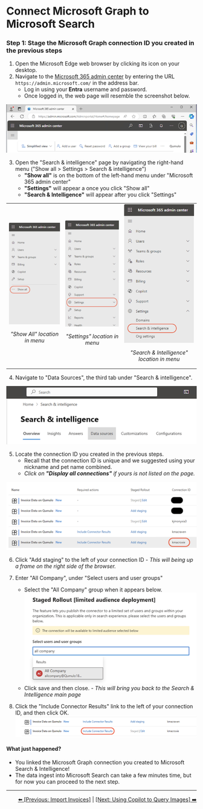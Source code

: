 # Connect Microsoft Graph to Microsoft Search

### Step 1: Stage the Microsoft Graph connection ID you created in the previous steps
1. Open the Microsoft Edge web browser by clicking its icon on your desktop.
2. Navigate to the [Microsoft 365 admin center](https://admin.microsoft.com/) by entering the URL `https://admin.microsoft.com/` in the address bar.
    - Log in using your **Entra** username and password.
    - Once logged in, the web page will resemble the screenshot below. <br>
    
![enter image description here](https://github.com/Qumulo/QumuloCustomConnector/blob/main/workshop/images/ms365-admin-center.png)

3. Open the "Search & intelligence" page by navigating the right-hand menu ("Show all > Settings > Search & intelligence")
    - **"Show all"** is on the bottom of the left-hand menu under "Microsoft 365 admin center"
    - **"Settings"** will appear a once you click "Show all"
    - **"Search & Intelligence"** will appear after you click "Settings"

<table>
  <tr>
    <td align="center">
      <img src="https://github.com/Qumulo/QumuloCustomConnector/blob/main/workshop/images/ms365-adminctr-showall.png" alt="Show All" style="width: 200px;">
      <p><em>"Show All" location in menu</em></p>
    </td>
    <td align="center">
      <img src="https://github.com/Qumulo/QumuloCustomConnector/blob/main/workshop/images/ms365-adminctr-settings.png" alt="Settings" style="width: 200px;">
      <p><em>"Settings" location in menu</em></p>
    </td>
    <td align="center">
      <img src="https://github.com/Qumulo/QumuloCustomConnector/blob/main/workshop/images/ms365-adminctr-search.png" alt="Search" style="width: 200px;">
      <p><em>"Search & Intelligence" location in menu</em></p>
    </td>
  </tr>
</table>

4. Navigate to "Data Sources", the third tab under "Search & intelligence".

![enter image description here](https://github.com/Qumulo/QumuloCustomConnector/blob/main/workshop/images/ms365-search-intel-data-sources.png)

5. Locate the connection ID you created in the previous steps.  
    - Recall that the connection ID is unique and we suggested using your nickname and pet name combined. 
    - *Click on **"Display all connections"** if yours is not listed on the page.*

![enter image description here](https://github.com/Qumulo/QumuloCustomConnector/blob/main/workshop/images/ms365-search-intel-find-conn.png)

6. Click "Add staging" to the left of your connection ID
    *- This will being up a frame on the right side of the browser.* 

7. Enter "All Company", under "Select users and user groups"
   - Select the "All Company" group when it appears below. <br>
![enter image description here](https://github.com/Qumulo/QumuloCustomConnector/blob/main/workshop/images/ms365-search-intel-add-all-company.png)
   - Click save and then close.
    *- This will bring you back to the Search & Intelligence main page*

8. Click the "Include Connector Results" link to the left of  your connection ID, and then click OK. <br>
![enter image description here](https://github.com/Qumulo/QumuloCustomConnector/blob/main/workshop/images/ms365-search-intel-include-conn-results.png)

#### What just happened? 
- You linked the Microsoft Graph connection you created to Microsoft Search & Intelligence!
- The data ingest into Microsoft Search can take a few minutes time, but for now you can proceed to the next step.

---
<div align="right">
  <a href="qcc-workshop-import-invoices.md">⬅️ [Previous: Import Invoices]</a> | <a href="qcc-workshop-connect-copilot.md">[Next: Using Copilot to Query Images] ➡️ </a>
</div>